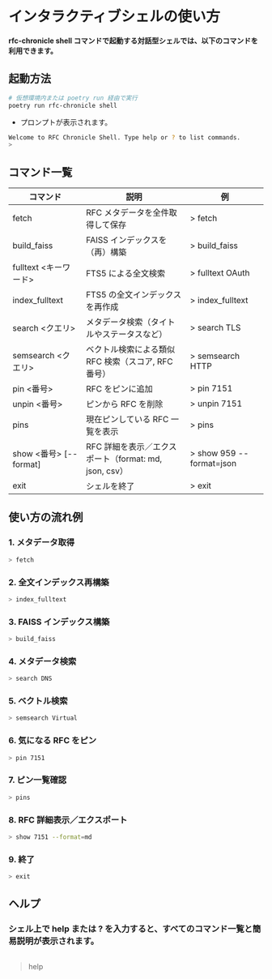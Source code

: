 # インタラクティブシェルの使い方

**rfc-chronicle shell コマンドで起動する対話型シェルでは、以下のコマンドを利用できます。**

## 起動方法

```bash
# 仮想環境内または poetry run 経由で実行
poetry run rfc-chronicle shell
```
- プロンプトが表示されます。

```bash
Welcome to RFC Chronicle Shell. Type help or ? to list commands.
>
```
## コマンド一覧

|コマンド| 説明 | 例                          |
|---|---|----------------------------|
|fetch|RFC メタデータを全件取得して保存| > fetch                    |
|build_faiss|FAISS インデックスを（再）構築| > build_faiss              |
|fulltext <キーワード>|FTS5 による全文検索| > fulltext OAuth           |
|index_fulltext|FTS5 の全文インデックスを再作成| > index_fulltext           |
|search <クエリ>|メタデータ検索（タイトルやステータスなど）| > search TLS               |
|semsearch <クエリ>|ベクトル検索による類似 RFC 検索（スコア, RFC 番号）| > semsearch HTTP           |
|pin <番号>|RFC をピンに追加| > pin 7151                 |
|unpin <番号>|ピンから RFC を削除| > unpin 7151               |
|pins|現在ピンしている RFC 一覧を表示| > pins                     |
|show <番号> [--format]|RFC 詳細を表示／エクスポート（format: md, json, csv）| > show 959 --format=json   |
|exit|シェルを終了| > exit                     |


## 使い方の流れ例

### 1. メタデータ取得
```bash
> fetch
```

### 2. 全文インデックス再構築
```bash
> index_fulltext
```

### 3. FAISS インデックス構築
```bash
> build_faiss
```

### 4. メタデータ検索
```bash
> search DNS
```

### 5. ベクトル検索
```bash
> semsearch Virtual
```

### 6. 気になる RFC をピン
```bash
> pin 7151
```

### 7. ピン一覧確認
```bash
> pins
```

### 8. RFC 詳細表示／エクスポート
```bash
> show 7151 --format=md
```

### 9. 終了
```bash
> exit
```


## ヘルプ
### シェル上で help または ? を入力すると、すべてのコマンド一覧と簡易説明が表示されます。
```bash
```

> help